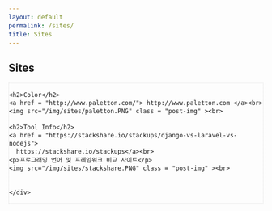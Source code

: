 ```yaml
---
layout: default
permalink: /sites/
title: Sites
---
```




<!-- Slider Start -->
<section id="sites-header">
  <div class="container">
    <div class="row">
      <div class="col-md-12">
        <div class="block">
          <h1 class="animated fadeInUp home-title">Sites</h1>
        </div>
      </div>
    </div>
  </div>
</section>


<div class="post">
  <!-- Wrapper Start -->
  <section id="intro" style="border: 1px dotted #ddd;">
    <div>

    <h2>Color</h2>
    <a href = "http://www.paletton.com/"> http://www.paletton.com </a><br>
    <img src="/img/sites/paletton.PNG" class = "post-img" ><br>

    <h2>Tool Info</h2>
    <a href = "https://stackshare.io/stackups/django-vs-laravel-vs-nodejs">
      https://stackshare.io/stackups</a><br>
    <p>프로그래밍 언어 및 프레임워크 비교 사이트</p>
    <img src="/img/sites/stackshare.PNG" class = "post-img" ><br>


    </div>
  </section>
</div>
